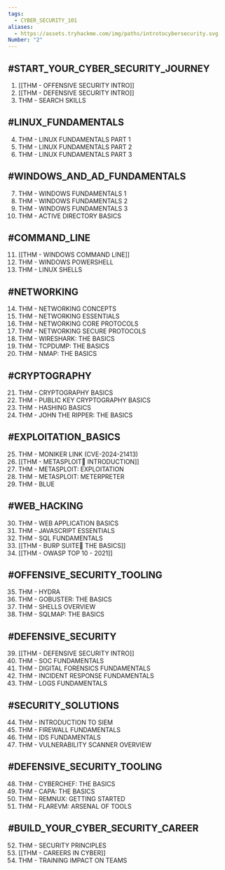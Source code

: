 ```yaml
---
tags:
  - CYBER_SECURITY_101
aliases:
  - https://assets.tryhackme.com/img/paths/introtocybersecurity.svg
Number: "2"
---
```

## #START_YOUR_CYBER_SECURITY_JOURNEY

1. [[THM - OFFENSIVE SECURITY INTRO]]
2. [[THM - DEFENSIVE SECURITY INTRO]]
3. THM - SEARCH SKILLS

## #LINUX_FUNDAMENTALS

4. THM - LINUX FUNDAMENTALS PART 1
5. THM - LINUX FUNDAMENTALS PART 2
6. THM - LINUX FUNDAMENTALS PART 3

## #WINDOWS_AND_AD_FUNDAMENTALS

7. THM - WINDOWS FUNDAMENTALS 1
8. THM - WINDOWS FUNDAMENTALS 2
9. THM - WINDOWS FUNDAMENTALS 3
10. THM - ACTIVE DIRECTORY BASICS

## #COMMAND_LINE

11. [[THM - WINDOWS COMMAND LINE]]
12. THM - WINDOWS POWERSHELL
13. THM - LINUX SHELLS

## #NETWORKING

14. THM - NETWORKING CONCEPTS
15. THM - NETWORKING ESSENTIALS
16. THM - NETWORKING CORE PROTOCOLS
17. THM - NETWORKING SECURE PROTOCOLS
18. THM - WIRESHARK: THE BASICS
19. THM - TCPDUMP: THE BASICS
20. THM - NMAP: THE BASICS

## #CRYPTOGRAPHY

21. THM - CRYPTOGRAPHY BASICS
22. THM - PUBLIC KEY CRYPTOGRAPHY BASICS
23. THM - HASHING BASICS
24. THM - JOHN THE RIPPER: THE BASICS

## #EXPLOITATION_BASICS

25. THM - MONIKER LINK (CVE-2024-21413)
26. [[THM - METASPLOIT INTRODUCTION]]
27. THM - METASPLOIT: EXPLOITATION
28. THM - METASPLOIT: METERPRETER
29. THM - BLUE

## #WEB_HACKING

30. THM - WEB APPLICATION BASICS
31. THM - JAVASCRIPT ESSENTIALS
32. THM - SQL FUNDAMENTALS
33. [[THM - BURP SUITE THE BASICS]]
34. [[THM - OWASP TOP 10 - 2021]]

## #OFFENSIVE_SECURITY_TOOLING

35. THM - HYDRA
36. THM - GOBUSTER: THE BASICS
37. THM - SHELLS OVERVIEW
38. THM - SQLMAP: THE BASICS

## #DEFENSIVE_SECURITY

39. [[THM - DEFENSIVE SECURITY INTRO]]
40. THM - SOC FUNDAMENTALS
41. THM - DIGITAL FORENSICS FUNDAMENTALS
42. THM - INCIDENT RESPONSE FUNDAMENTALS
43. THM - LOGS FUNDAMENTALS

## #SECURITY_SOLUTIONS

44. THM - INTRODUCTION TO SIEM
45. THM - FIREWALL FUNDAMENTALS
46. THM - IDS FUNDAMENTALS
47. THM - VULNERABILITY SCANNER OVERVIEW

## #DEFENSIVE_SECURITY_TOOLING

48. THM - CYBERCHEF: THE BASICS
49. THM - CAPA: THE BASICS
50. THM - REMNUX: GETTING STARTED
51. THM - FLAREVM: ARSENAL OF TOOLS

## #BUILD_YOUR_CYBER_SECURITY_CAREER

52. THM - SECURITY PRINCIPLES
53. [[THM - CAREERS IN CYBER]]
54. THM - TRAINING IMPACT ON TEAMS
